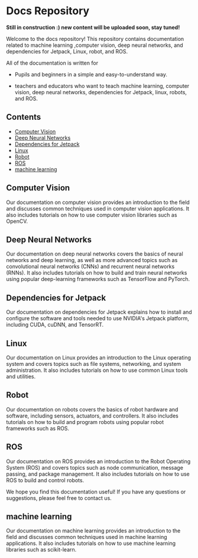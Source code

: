 # Docs Repository

<b>Still in construction :) new content will be uploaded soon, stay tuned!</b>

Welcome to the docs repository! This repository contains documentation related to machine learning ,computer vision, deep neural networks, and dependencies for Jetpack, Linux, robot, and ROS.

All of the documentation is written for 

- Pupils and beginners in a simple and easy-to-understand way.

- teachers and educators who want to teach machine learning, computer vision, deep neural networks, dependencies for Jetpack, linux, robots, and ROS. 

## Contents

- [Computer Vision](https://github.com/arieldo/MorBot/tree/main/docs/computer%20vision)
- [Deep Neural Networks](https://github.com/arieldo/MorBot/tree/main/docs/deep%20neural%20networks)
- [Dependencies for Jetpack](https://github.com/arieldo/MorBot/tree/main/docs/dependencies/jetpack)
- [Linux](https://github.com/arieldo/MorBot/tree/main/docs/linux)
- [Robot](https://github.com/arieldo/MorBot/tree/main/docs/robot)
- [ROS](https://github.com/arieldo/MorBot/tree/main/docs/ros)
- [machine learning](https://github.com/arieldo/MorBot/tree/main/docs/machine%20learning)

## Computer Vision

Our documentation on computer vision provides an introduction to the field and discusses common techniques used in computer vision applications. It also includes tutorials on how to use computer vision libraries such as OpenCV.

## Deep Neural Networks

Our documentation on deep neural networks covers the basics of neural networks and deep learning, as well as more advanced topics such as convolutional neural networks (CNNs) and recurrent neural networks (RNNs). It also includes tutorials on how to build and train neural networks using popular deep-learning frameworks such as TensorFlow and PyTorch.

## Dependencies for Jetpack

Our documentation on dependencies for Jetpack explains how to install and configure the software and tools needed to use NVIDIA's Jetpack platform, including CUDA, cuDNN, and TensorRT.

## Linux

Our documentation on Linux provides an introduction to the Linux operating system and covers topics such as file systems, networking, and system administration. It also includes tutorials on how to use common Linux tools and utilities.

## Robot

Our documentation on robots covers the basics of robot hardware and software, including sensors, actuators, and controllers. It also includes tutorials on how to build and program robots using popular robot frameworks such as ROS.

## ROS

Our documentation on ROS provides an introduction to the Robot Operating System (ROS) and covers topics such as node communication, message passing, and package management. It also includes tutorials on how to use ROS to build and control robots.

We hope you find this documentation useful! If you have any questions or suggestions, please feel free to contact us.

## machine learning

Our documentation on machine learning provides an introduction to the field and discusses common techniques used in machine learning applications. It also includes tutorials on how to use machine learning libraries such as scikit-learn.


